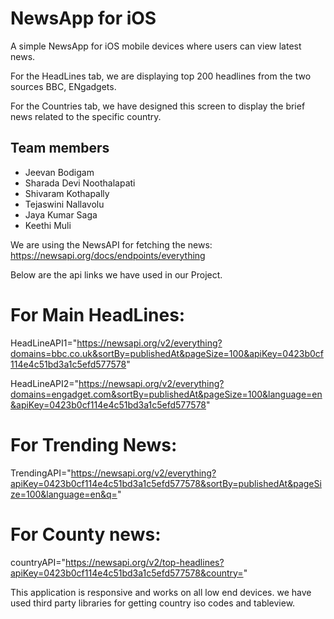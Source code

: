 # NewsApp for iOS 

A simple NewsApp for iOS mobile devices where users can view latest news.

For the HeadLines tab, we are displaying top 200 headlines from the two sources BBC, ENgadgets.

For the Countries tab, we have designed this screen to display the brief news related to the specific country.

## Team members

- Jeevan Bodigam
- Sharada Devi Noothalapati
- Shivaram Kothapally
- Tejaswini Nallavolu
- Jaya Kumar Saga
- Keethi Muli

We are using the NewsAPI for fetching the news: https://newsapi.org/docs/endpoints/everything

Below are the api links we have used in our Project.

# For Main HeadLines:

HeadLineAPI1="https://newsapi.org/v2/everything?domains=bbc.co.uk&sortBy=publishedAt&pageSize=100&apiKey=0423b0cf114e4c51bd3a1c5efd577578"

HeadLineAPI2="https://newsapi.org/v2/everything?domains=engadget.com&sortBy=publishedAt&pageSize=100&language=en&apiKey=0423b0cf114e4c51bd3a1c5efd577578"


# For Trending News:
TrendingAPI="https://newsapi.org/v2/everything?apiKey=0423b0cf114e4c51bd3a1c5efd577578&sortBy=publishedAt&pageSize=100&language=en&q="

# For County news:
countryAPI="https://newsapi.org/v2/top-headlines?apiKey=0423b0cf114e4c51bd3a1c5efd577578&country="

This application is responsive and works on all low end devices. we have used third party libraries for getting country iso codes and tableview.
